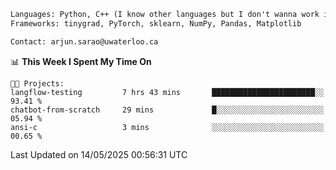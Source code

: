 ```txt
Languages: Python, C++ (I know other languages but I don't wanna work in em)
Frameworks: tinygrad, PyTorch, sklearn, NumPy, Pandas, Matplotlib

Contact: arjun.sarao@uwaterloo.ca
```

<!--START_SECTION:waka-->
📊 **This Week I Spent My Time On** 

```text
🐱‍💻 Projects: 
langflow-testing         7 hrs 43 mins       ███████████████████████░░   93.41 % 
chatbot-from-scratch     29 mins             █░░░░░░░░░░░░░░░░░░░░░░░░   05.94 % 
ansi-c                   3 mins              ░░░░░░░░░░░░░░░░░░░░░░░░░   00.65 % 
```


 Last Updated on 14/05/2025 00:56:31 UTC
<!--END_SECTION:waka-->
